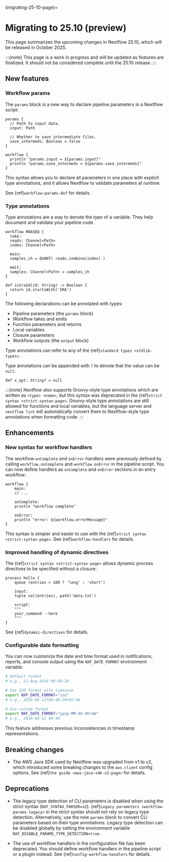 (migrating-25-10-page)=

# Migrating to 25.10 (preview)

This page summarizes the upcoming changes in Nextflow 25.10, which will be released in October 2025.

:::{note}
This page is a work in progress and will be updated as features are finalized. It should not be considered complete until the 25.10 release.
:::

## New features

<h3>Workflow params</h3>

The `params` block is a new way to declare pipeline parameters in a Nextflow script:

```nextflow
params {
  // Path to input data.
  input: Path

  // Whether to save intermediate files.
  save_intermeds: Boolean = false
}

workflow {
  println "params.input = ${params.input}"
  println "params.save_intermeds = ${params.save_intermeds}"
}
```

This syntax allows you to declare all parameters in one place with explicit type annotations, and it allows Nextflow to validate parameters at runtime.

See {ref}`workflow-params-def` for details.

<h3>Type annotations</h3>

Type annotations are a way to denote the *type* of a variable. They help document and validate your pipeline code.

```nextflow
workflow RNASEQ {
  take:
  reads: Channel<Path>
  index: Channel<Path>

  main:
  samples_ch = QUANT( reads.combine(index) )

  emit:
  samples: Channel<Path> = samples_ch
}

def isSraId(id: String) -> Boolean {
  return id.startsWith('SRA')
}
```

The following declarations can be annotated with types:

- Pipeline parameters (the `params` block)
- Workflow takes and emits
- Function parameters and returns
- Local variables
- Closure parameters
- Workflow outputs (the `output` block)

Type annotations can refer to any of the {ref}`standard types <stdlib-types>`.

Type annotations can be appended with `?` to denote that the value can be `null`:

```nextflow
def x_opt: String? = null
```

:::{note}
Nextflow also supports Groovy-style type annotations which are written as `<type> <name>`, but this syntax was deprecated in the {ref}`strict syntax <strict-syntax-page>`. Groovy-style type annotations are still allowed for functions and local variables, but the language server and `nextflow lint` will automatically convert them to Nextflow-style type annotations when formatting code.
:::

## Enhancements

<h3>New syntax for workflow handlers</h3>

The workflow `onComplete` and `onError` handlers were previously defined by calling `workflow.onComplete` and `workflow.onError` in the pipeline script. You can now define handlers as `onComplete` and `onError` sections in an entry workflow:

```nextflow
workflow {
    main:
    // ...

    onComplete:
    println "workflow complete"

    onError:
    println "error: ${workflow.errorMessage}"
}
```

This syntax is simpler and easier to use with the {ref}`strict syntax <strict-syntax-page>`. See {ref}`workflow-handlers` for details.

<h3>Improved handling of dynamic directives</h3>

The {ref}`strict syntax <strict-syntax-page>` allows dynamic process directives to be specified without a closure:

```nextflow
process hello {
    queue (entries > 100 ? 'long' : 'short')

    input:
    tuple val(entries), path('data.txt')

    script:
    """
    your_command --here
    """
}
```

See {ref}`dynamic-directives` for details.

<h3>Configurable date formatting</h3>

You can now customize the date and time format used in notifications, reports, and console output using the `NXF_DATE_FORMAT` environment variable:

```bash
# Default format
# e.g., 11-Aug-2016 09:40:20

# Use ISO format with timezone
export NXF_DATE_FORMAT="iso"
# e.g., 2016-08-11T09:40:20+02:00

# Use custom format
export NXF_DATE_FORMAT="yyyy-MM-dd HH:mm"
# e.g., 2016-08-11 09:40
```

This feature addresses previous inconsistencies in timestamp representations.

## Breaking changes

- The AWS Java SDK used by Nextflow was upgraded from v1 to v2, which introduced some breaking changes to the `aws.client` config options. See {ref}`the guide <aws-java-sdk-v2-page>` for details.

## Deprecations

- The legacy type detection of CLI parameters is disabled when using the strict syntax (`NXF_SYNTAX_PARSER=v2`). {ref}`Legacy parameters <workflow-params-legacy>` in the strict syntax should not rely on legacy type detection. Alternatively, use the new `params` block to convert CLI parameters based on their type annotations. Legacy type detection can be disabled globally by setting the environment variable `NXF_DISABLE_PARAMS_TYPE_DETECTION=true`.

- The use of workflow handlers in the configuration file has been deprecated. You should define workflow handlers in the pipeline script or a plugin instead. See {ref}`config-workflow-handlers` for details.
